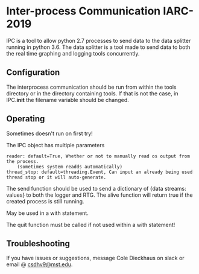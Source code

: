 # Inter-process Communication IARC-2019
IPC is a tool to allow python 2.7 processes to send data to the data splitter running in python 3.6.
The data splitter is a tool made to send data to both the real time graphing and logging tools
concurrently.

## Configuration
The interprocess communication should be run from within the tools directory or in the directory 
containing tools. If that is not the case, in IPC.__init__ the filename variable should be changed.

## Operating
Sometimes doesn't run on first try!

The IPC object has multiple parameters

    reader: default=True, Whether or not to manually read os output from the process.
        (sometimes system readds automatically)
    thread_stop: default=threading.Event, Can input an already being used thread stop or it will auto-generate.

The send function should be used to send a dictionary of {data streams: values} to both the logger and RTG.
The alive function will return true if the created process is still running.

May be used in a with statement. 

The quit function must be called if not used within a with statement!

## Troubleshooting
If you have issues or suggestions, message Cole Dieckhaus on slack or email @ csdhv9@mst.edu.